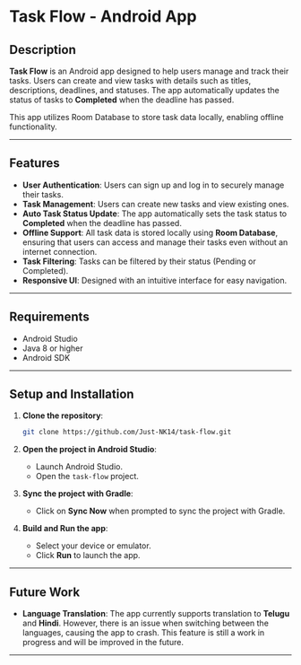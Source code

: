 # Task Flow - Android App

## Description
**Task Flow** is an Android app designed to help users manage and track their tasks. Users can create and view tasks with details such as titles, descriptions, deadlines, and statuses. The app automatically updates the status of tasks to **Completed** when the deadline has passed. 

This app utilizes Room Database to store task data locally, enabling offline functionality.

---

## Features

- **User Authentication**: Users can sign up and log in to securely manage their tasks.
- **Task Management**: Users can create new tasks and view existing ones.
- **Auto Task Status Update**: The app automatically sets the task status to **Completed** when the deadline has passed.
- **Offline Support**: All task data is stored locally using **Room Database**, ensuring that users can access and manage their tasks even without an internet connection.
- **Task Filtering**: Tasks can be filtered by their status (Pending or Completed).
- **Responsive UI**: Designed with an intuitive interface for easy navigation.

---

## Requirements

- Android Studio
- Java 8 or higher
- Android SDK

---

## Setup and Installation

1. **Clone the repository**:
   ```bash
   git clone https://github.com/Just-NK14/task-flow.git
   ```

2. **Open the project in Android Studio**:
   - Launch Android Studio.
   - Open the `task-flow` project.

3. **Sync the project with Gradle**:
   - Click on **Sync Now** when prompted to sync the project with Gradle.

4. **Build and Run the app**:
   - Select your device or emulator.
   - Click **Run** to launch the app.

---

## Future Work

- **Language Translation**: The app currently supports translation to **Telugu** and **Hindi**. However, there is an issue when switching between the languages, causing the app to crash. This feature is still a work in progress and will be improved in the future.

---
